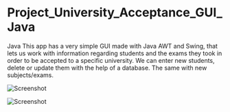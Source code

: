 # Project_University_Acceptance_GUI_Java

Java
This app has a very simple GUI made with Java AWT and Swing, that lets us work with information regarding students and the exams they took in order to 
be accepted to a specific university. We can enter new students, delete or update them with the help of a database. The same with new subjects/exams. 

![Screenshot](1.png)

![Screenshot](2.png)
